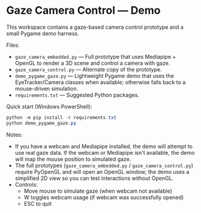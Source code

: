 # Gaze Camera Control — Demo

This workspace contains a gaze-based camera control prototype and a small Pygame demo harness.

Files:
- `gaze_camera_embedded.py` — Full prototype that uses Mediapipe + OpenGL to render a 3D scene and control a camera with gaze.
- `gaze_camera_control.py` — Alternate copy of the prototype.
- `demo_pygame_gaze.py` — Lightweight Pygame demo that uses the EyeTracker/Camera classes when available; otherwise falls back to a mouse-driven simulation.
- `requirements.txt` — Suggested Python packages.

Quick start (Windows PowerShell):

```powershell
python -m pip install -r requirements.txt
python demo_pygame_gaze.py
```

Notes:
- If you have a webcam and Mediapipe installed, the demo will attempt to use real gaze data. If the webcam or Mediapipe isn't available, the demo will map the mouse position to simulated gaze.
- The full prototypes (`gaze_camera_embedded.py` / `gaze_camera_control.py`) require PyOpenGL and will open an OpenGL window; the demo uses a simplified 2D view so you can test interactions without OpenGL.
- Controls:
  - Move mouse to simulate gaze (when webcam not available)
  - W toggles webcam usage (if webcam was successfully opened)
  - ESC to quit
